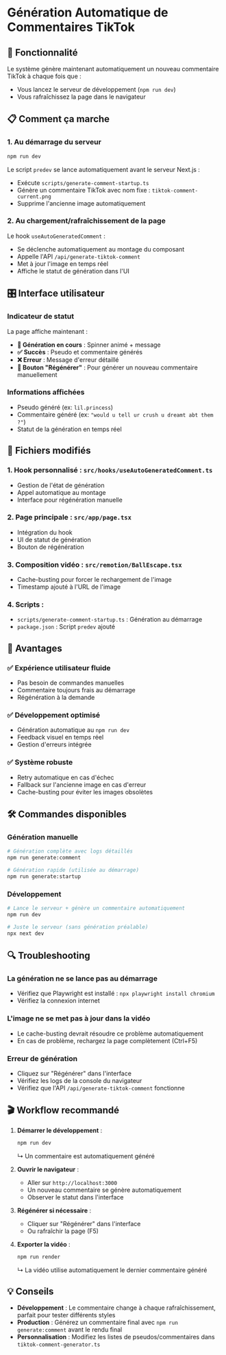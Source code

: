 # Génération Automatique de Commentaires TikTok

## 🚀 Fonctionnalité

Le système génère maintenant automatiquement un nouveau commentaire TikTok à chaque fois que :

- Vous lancez le serveur de développement (`npm run dev`)
- Vous rafraîchissez la page dans le navigateur

## 📋 Comment ça marche

### 1. **Au démarrage du serveur**

```bash
npm run dev
```

Le script `predev` se lance automatiquement avant le serveur Next.js :

- Exécute `scripts/generate-comment-startup.ts`
- Génère un commentaire TikTok avec nom fixe : `tiktok-comment-current.png`
- Supprime l'ancienne image automatiquement

### 2. **Au chargement/rafraîchissement de la page**

Le hook `useAutoGeneratedComment` :

- Se déclenche automatiquement au montage du composant
- Appelle l'API `/api/generate-tiktok-comment`
- Met à jour l'image en temps réel
- Affiche le statut de génération dans l'UI

## 🎛️ Interface utilisateur

### Indicateur de statut

La page affiche maintenant :

- **🔄 Génération en cours** : Spinner animé + message
- **✅ Succès** : Pseudo et commentaire générés
- **❌ Erreur** : Message d'erreur détaillé
- **🔄 Bouton "Régénérer"** : Pour générer un nouveau commentaire manuellement

### Informations affichées

- Pseudo généré (ex: `lil.princess`)
- Commentaire généré (ex: `"would u tell ur crush u dreamt abt them ?"`)
- Statut de la génération en temps réel

## 🔧 Fichiers modifiés

### 1. **Hook personnalisé** : `src/hooks/useAutoGeneratedComment.ts`

- Gestion de l'état de génération
- Appel automatique au montage
- Interface pour régénération manuelle

### 2. **Page principale** : `src/app/page.tsx`

- Intégration du hook
- UI de statut de génération
- Bouton de régénération

### 3. **Composition vidéo** : `src/remotion/BallEscape.tsx`

- Cache-busting pour forcer le rechargement de l'image
- Timestamp ajouté à l'URL de l'image

### 4. **Scripts** :

- `scripts/generate-comment-startup.ts` : Génération au démarrage
- `package.json` : Script `predev` ajouté

## 🎯 Avantages

### ✅ **Expérience utilisateur fluide**

- Pas besoin de commandes manuelles
- Commentaire toujours frais au démarrage
- Régénération à la demande

### ✅ **Développement optimisé**

- Génération automatique au `npm run dev`
- Feedback visuel en temps réel
- Gestion d'erreurs intégrée

### ✅ **Système robuste**

- Retry automatique en cas d'échec
- Fallback sur l'ancienne image en cas d'erreur
- Cache-busting pour éviter les images obsolètes

## 🛠️ Commandes disponibles

### Génération manuelle

```bash
# Génération complète avec logs détaillés
npm run generate:comment

# Génération rapide (utilisée au démarrage)
npm run generate:startup
```

### Développement

```bash
# Lance le serveur + génère un commentaire automatiquement
npm run dev

# Juste le serveur (sans génération préalable)
npx next dev
```

## 🔍 Troubleshooting

### La génération ne se lance pas au démarrage

- Vérifiez que Playwright est installé : `npx playwright install chromium`
- Vérifiez la connexion internet

### L'image ne se met pas à jour dans la vidéo

- Le cache-busting devrait résoudre ce problème automatiquement
- En cas de problème, rechargez la page complètement (Ctrl+F5)

### Erreur de génération

- Cliquez sur "Régénérer" dans l'interface
- Vérifiez les logs de la console du navigateur
- Vérifiez que l'API `/api/generate-tiktok-comment` fonctionne

## 🎬 Workflow recommandé

1. **Démarrer le développement** :

   ```bash
   npm run dev
   ```

   ↳ Un commentaire est automatiquement généré

2. **Ouvrir le navigateur** :

   - Aller sur `http://localhost:3000`
   - Un nouveau commentaire se génère automatiquement
   - Observer le statut dans l'interface

3. **Régénérer si nécessaire** :

   - Cliquer sur "Régénérer" dans l'interface
   - Ou rafraîchir la page (F5)

4. **Exporter la vidéo** :
   ```bash
   npm run render
   ```
   ↳ La vidéo utilise automatiquement le dernier commentaire généré

## 💡 Conseils

- **Développement** : Le commentaire change à chaque rafraîchissement, parfait pour tester différents styles
- **Production** : Générez un commentaire final avec `npm run generate:comment` avant le rendu final
- **Personnalisation** : Modifiez les listes de pseudos/commentaires dans `tiktok-comment-generator.ts`
